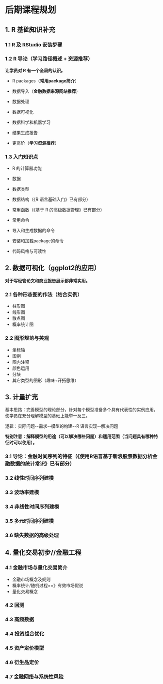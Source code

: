 # 后期课程规划 #

## 1. R 基础知识补充

### 1.1 R 及 RStudio 安装步骤
### 1.2 R 导论（学习路径概述 + 资源推荐）

**让学员对 R 有一个全局的认识。**

- R packages（**常用package简介**）

- 数据导入（**金融数据来源网站推荐**）

- 数据处理

- 数据可视化

- 数据科学和机器学习

- 结果生成报告

- 更高阶（**学习资源推荐**）

### 1.3 入门知识点

- R 的计算器功能

- 数据

 - 数据类型

 - 数据结构（《R 语言基础入门》已有部分）

- 常用函数（《基于 R 的高级数据管理》已有部分）

- 常用命令

 - 导入和生成数据的命令

 - 安装和加载package的命令

- 代码风格与可读性


## 2. 数据可视化（ggplot2的应用）

**对于写经管论文和商业报告展示都非常实用。**

### 2.1 各种形态图的作法（结合实例）

+ 柱形图
+ 线形图
+ 散点图
+ 概率统计图

### 2.2 图形规范与美观

+ 坐标轴
+ 图例
+ 图内注释
+ 颜色运用
+ 分块
+ 其它类型的图形（趣味+开拓思维）

## 3. 计量扩充

基本思路：完善模型的理论部分，针对每个模型准备多个具有代表性的实例应用，使学员在充分理解模型的基础上能举一反三。

逻辑：实际问题--需求--模型的构建--R 语言实现--解决问题

**特别注意：解释模型的用途（可以解决哪些问题）和适用范围（当问题具有哪种特征时可以使用）。**

### 3.1 导论：金融时间序列的特征（《使用R语言基于新浪股票数据分析金融数据的统计常识》已有部分）

### 3.2 线性时间序列建模

### 3.3 波动率建模

### 3.4 非线性时间序列建模

### 3.5 多元时间序列建模

### 3.6 缺失数据的高级处理


## 4. 量化交易初步//金融工程

### 4.1 金融市场与量化交易简介

+ 金融市场概念及规则
+ 概率统计/随机过程==》有效市场假说
+ 量化交易概念

### 4.2 回测

### 4.3 高频数据

### 4.4 投资组合优化

### 4.5 资产定价模型

### 4.6 衍生品定价

### 4.7 金融网络与系统性风险

